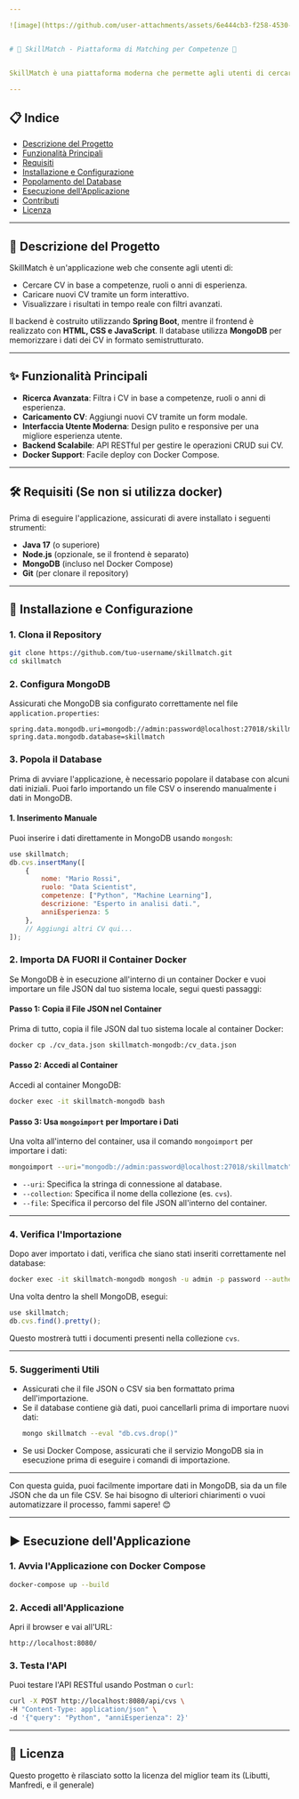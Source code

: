 ```yaml
---

![image](https://github.com/user-attachments/assets/6e444cb3-f258-4530-8fe4-962dd47c4f6a)


# 🌟 SkillMatch - Piattaforma di Matching per Competenze 🌟


SkillMatch è una piattaforma moderna che permette agli utenti di cercare, visualizzare e caricare CV basati su competenze professionali. L'applicazione combina un'interfaccia utente intuitiva con backend robusto basato su Spring Boot e MongoDB, offrendo un'esperienza fluida e scalabile.

---
```


## 📋 Indice

- [Descrizione del Progetto](#descrizione-del-progetto)
- [Funzionalità Principali](#funzionalità-principali)
- [Requisiti](#requisiti)
- [Installazione e Configurazione](#installazione-e-configurazione)
- [Popolamento del Database](#popolamento-del-database)
- [Esecuzione dell'Applicazione](#esecuzione-dellapplicazione)
- [Contributi](#contributi)
- [Licenza](#licenza)

---

## 📖 Descrizione del Progetto

SkillMatch è un'applicazione web che consente agli utenti di:
- Cercare CV in base a competenze, ruoli o anni di esperienza.
- Caricare nuovi CV tramite un form interattivo.
- Visualizzare i risultati in tempo reale con filtri avanzati.

Il backend è costruito utilizzando **Spring Boot**, mentre il frontend è realizzato con **HTML, CSS e JavaScript**. Il database utilizza **MongoDB** per memorizzare i dati dei CV in formato semistrutturato.

---

## ✨ Funzionalità Principali

- **Ricerca Avanzata**: Filtra i CV in base a competenze, ruoli o anni di esperienza.
- **Caricamento CV**: Aggiungi nuovi CV tramite un form modale.
- **Interfaccia Utente Moderna**: Design pulito e responsive per una migliore esperienza utente.
- **Backend Scalabile**: API RESTful per gestire le operazioni CRUD sui CV.
- **Docker Support**: Facile deploy con Docker Compose.

---

## 🛠️ Requisiti (Se non si utilizza docker)

Prima di eseguire l'applicazione, assicurati di avere installato i seguenti strumenti:

- **Java 17** (o superiore)
- **Node.js** (opzionale, se il frontend è separato)
- **MongoDB** (incluso nel Docker Compose)
- **Git** (per clonare il repository)

---

## 🚀 Installazione e Configurazione

### 1. Clona il Repository
```bash
git clone https://github.com/tuo-username/skillmatch.git
cd skillmatch
```

### 2. Configura MongoDB
Assicurati che MongoDB sia configurato correttamente nel file `application.properties`:
```properties
spring.data.mongodb.uri=mongodb://admin:password@localhost:27018/skillmatch
spring.data.mongodb.database=skillmatch
```

### 3. Popola il Database
Prima di avviare l'applicazione, è necessario popolare il database con alcuni dati iniziali. Puoi farlo importando un file CSV o inserendo manualmente i dati in MongoDB.

#### 1. Inserimento Manuale
Puoi inserire i dati direttamente in MongoDB usando `mongosh`:
```javascript
use skillmatch;
db.cvs.insertMany([
    {
        nome: "Mario Rossi",
        ruolo: "Data Scientist",
        competenze: ["Python", "Machine Learning"],
        descrizione: "Esperto in analisi dati.",
        anniEsperienza: 5
    },
    // Aggiungi altri CV qui...
]);
```

### **2. Importa DA FUORI il Container Docker**

Se MongoDB è in esecuzione all'interno di un container Docker e vuoi importare un file JSON dal tuo sistema locale, segui questi passaggi:

#### Passo 1: Copia il File JSON nel Container
Prima di tutto, copia il file JSON dal tuo sistema locale al container Docker:

```bash
docker cp ./cv_data.json skillmatch-mongodb:/cv_data.json
```

#### Passo 2: Accedi al Container
Accedi al container MongoDB:

```bash
docker exec -it skillmatch-mongodb bash
```

#### Passo 3: Usa `mongoimport` per Importare i Dati
Una volta all'interno del container, usa il comando `mongoimport` per importare i dati:

```bash
mongoimport --uri="mongodb://admin:password@localhost:27018/skillmatch" --collection=cvs --file=/cv_data.json
```

- `--uri`: Specifica la stringa di connessione al database.
- `--collection`: Specifica il nome della collezione (es. `cvs`).
- `--file`: Specifica il percorso del file JSON all'interno del container.

---

### **4. Verifica l'Importazione**

Dopo aver importato i dati, verifica che siano stati inseriti correttamente nel database:

```bash
docker exec -it skillmatch-mongodb mongosh -u admin -p password --authenticationDatabase admin
```

Una volta dentro la shell MongoDB, esegui:

```javascript
use skillmatch;
db.cvs.find().pretty();
```

Questo mostrerà tutti i documenti presenti nella collezione `cvs`.

---

### **5. Suggerimenti Utili**

- Assicurati che il file JSON o CSV sia ben formattato prima dell'importazione.
- Se il database contiene già dati, puoi cancellarli prima di importare nuovi dati:
  ```bash
  mongo skillmatch --eval "db.cvs.drop()"
  ```
- Se usi Docker Compose, assicurati che il servizio MongoDB sia in esecuzione prima di eseguire i comandi di importazione.

---

Con questa guida, puoi facilmente importare dati in MongoDB, sia da un file JSON che da un file CSV. Se hai bisogno di ulteriori chiarimenti o vuoi automatizzare il processo, fammi sapere! 😊






















---

## ▶️ Esecuzione dell'Applicazione

### 1. Avvia l'Applicazione con Docker Compose
```bash
docker-compose up --build
```

### 2. Accedi all'Applicazione
Apri il browser e vai all'URL:
```
http://localhost:8080/
```

### 3. Testa l'API
Puoi testare l'API RESTful usando Postman o `curl`:
```bash
curl -X POST http://localhost:8080/api/cvs \
-H "Content-Type: application/json" \
-d '{"query": "Python", "anniEsperienza": 2}'
```

---

## 📜 Licenza

Questo progetto è rilasciato sotto la licenza del miglior team its (Libutti, Manfredi, e il generale)
